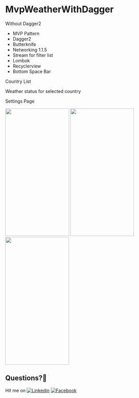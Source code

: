 # MvpWeatherWithDagger

 Without Dagger2 
  
  - MVP Pattern
  - Dagger2
  - Butterknife
  - Networking 1.1.5
  - Stream for filter list
  - Lombok
  - Recyclerview
  - Bottom Space Bar
  
Country List

Weather status for selected country

Settings Page

<img src="https://user-images.githubusercontent.com/7110339/54976083-532cf280-4faa-11e9-9322-f019165660c2.jpg" width="200" height="400">  <img src="https://user-images.githubusercontent.com/7110339/54976081-52945c00-4faa-11e9-9188-1eb9c898850f.jpg" width="200" height="400">  <img src="https://user-images.githubusercontent.com/7110339/54976082-532cf280-4faa-11e9-91fd-c12d2850b9bd.jpg" width="200" height="400">  
## Questions?🤔
Hit me on [![Linkedin](https://img.shields.io/badge/Linkedin-Emre%20Karataş-blue.svg)](https://www.linkedin.com/in/emre-karata%C5%9F-062b26a9/)  [![Facebook](https://img.shields.io/badge/Facebook-Emre%20Karataş-blue.svg)](https://www.facebook.com/emre.karatas.311)

